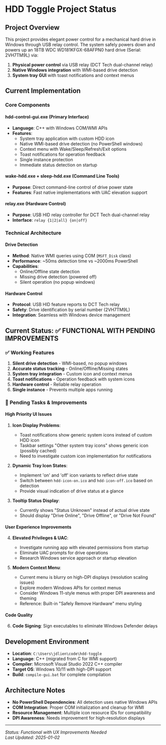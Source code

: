 # HDD Toggle Project Status

## Project Overview
This project provides elegant power control for a mechanical hard drive in Windows through USB relay control. The system safely powers down and powers up an 18TB WDC WD181KFGX-68AFPN0 hard drive (Serial: 2VH7TM9L) via:

1. **Physical power control** via USB relay (DCT Tech dual-channel relay)
2. **Native Windows integration** with WMI-based drive detection
3. **System tray GUI** with toast notifications and context menus

## Current Implementation

### Core Components

#### **hdd-control-gui.exe** (Primary Interface)
- **Language**: C++ with Windows COM/WMI APIs
- **Features**:
  - System tray application with custom HDD icon
  - Native WMI-based drive detection (no PowerShell windows)
  - Context menu with Wake/Sleep/Refresh/Exit options
  - Toast notifications for operation feedback
  - Single instance protection
  - Immediate status detection on startup

#### **wake-hdd.exe** + **sleep-hdd.exe** (Command Line Tools)
- **Purpose**: Direct command-line control of drive power state
- **Features**: Fast native implementations with UAC elevation support

#### **relay.exe** (Hardware Control)
- **Purpose**: USB HID relay controller for DCT Tech dual-channel relay
- **Interface**: `relay {1|2|all} {on|off}`

### Technical Architecture

#### Drive Detection
- **Method**: Native WMI queries using COM (`MSFT_Disk` class)
- **Performance**: ~50ms detection time vs ~2000ms PowerShell
- **Capabilities**: 
  - Online/Offline state detection
  - Missing drive detection (powered off)
  - Silent operation (no popup windows)

#### Hardware Control  
- **Protocol**: USB HID feature reports to DCT Tech relay
- **Safety**: Drive identification by serial number (2VH7TM9L)
- **Integration**: Seamless with Windows device management

## Current Status: ✅ **FUNCTIONAL WITH PENDING IMPROVEMENTS**

### ✅ Working Features
1. **Silent drive detection** - WMI-based, no popup windows
2. **Accurate status tracking** - Online/Offline/Missing states
3. **System tray integration** - Custom icon and context menus
4. **Toast notifications** - Operation feedback with system icons
5. **Hardware control** - Reliable relay operation
6. **Single instance** - Prevents multiple apps running

### 🔧 **Pending Tasks & Improvements**

#### **High Priority UI Issues**
1. **Icon Display Problems**:
   - Toast notifications show generic system icons instead of custom HDD icon
   - Taskbar settings "Other system tray icons" shows generic icon (possibly cached)
   - Need to investigate custom icon implementation for notifications

2. **Dynamic Tray Icon States**:
   - Implement 'on' and 'off' icon variants to reflect drive state
   - Switch between `hdd-icon-on.ico` and `hdd-icon-off.ico` based on detection
   - Provide visual indication of drive status at a glance

3. **Tooltip Status Display**:
   - Currently shows "Status Unknown" instead of actual drive state
   - Should display "Drive Online", "Drive Offline", or "Drive Not Found"

#### **User Experience Improvements**
4. **Elevated Privileges & UAC**:
   - Investigate running app with elevated permissions from startup
   - Eliminate UAC prompts for drive operations
   - Research Windows service approach or startup elevation

5. **Modern Context Menu**:
   - Current menu is blurry on high-DPI displays (resolution scaling issues)
   - Explore modern Windows APIs for context menus
   - Consider Windows 11-style menus with proper DPI awareness and theming
   - Reference: Built-in "Safely Remove Hardware" menu styling

#### **Code Quality**
6. **Code Signing**: Sign executables to eliminate Windows Defender delays

## Development Environment
- **Location**: `C:\Users\jdlien\code\hdd-toggle`
- **Language**: C++ (migrated from C for WMI support)
- **Compiler**: Microsoft Visual Studio 2022 C++ compiler
- **Target OS**: Windows 10/11 with high-DPI support
- **Build**: `compile-gui.bat` for complete compilation

## Architecture Notes
- **No PowerShell Dependencies**: All detection uses native Windows APIs
- **COM Integration**: Proper COM initialization and cleanup for WMI
- **Resource Management**: Multiple icon resource IDs for compatibility
- **DPI Awareness**: Needs improvement for high-resolution displays

---
*Status: Functional with UX Improvements Needed*  
*Last Updated: 2025-01-02*